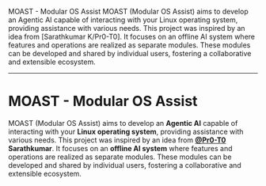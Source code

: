 MOAST - Modular OS Assist
MOAST (Modular OS Assist) aims to develop an Agentic AI capable of interacting with your Linux operating system, providing assistance with various needs. 
This project was inspired by an idea from [Sarathkumar K/Pr0-T0]. It focuses on an offline AI system where features and operations are realized as separate modules.
These modules can be developed and shared by individual users, fostering a collaborative and extensible ecosystem.

---
# MOAST - Modular OS Assist

MOAST (Modular OS Assist) aims to develop an **Agentic AI** capable of interacting with your **Linux operating system**, providing assistance with various needs. 
This project was inspired by an idea from **[@Pr0-T0](https://github.com/Pr0-T0)** **Sarathkumar**. It focuses on an **offline AI system** where features and operations are realized as separate modules. 
These modules can be developed and shared by individual users, fostering a collaborative and extensible ecosystem.
